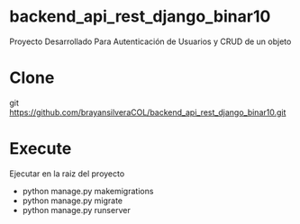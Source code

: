 # backend_api_rest_django_binar10
Proyecto Desarrollado Para Autenticación de Usuarios y  CRUD de un objeto

# Clone
git https://github.com/brayansilveraCOL/backend_api_rest_django_binar10.git

# Execute

Ejecutar en la raiz del proyecto

- python manage.py makemigrations
- python manage.py migrate
- python manage.py runserver
